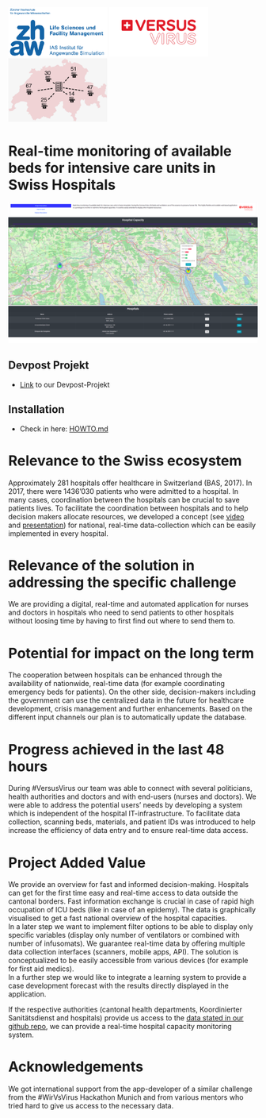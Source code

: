 <p float="left">
    <img src="public/zhaw_ias.png" width="200" />
    <img src="public/logo_versusvirus.png" width="200" />
    <img src="public/thumb.jpg" width="200" />
</p>


# Real-time monitoring of available beds for intensive care units in Swiss Hospitals

[![Demo](https://github.com/biomodelling/versusvirus2020hackathon/raw/master/public/app_demo.png)](https://vimeo.com/404311432)

## Devpost Projekt

* [Link](https://devpost.com/software/real-time-monitoring-of-available-beds-for-intensive-care) to our Devpost-Projekt

## Installation

* Check in here: [HOWTO.md](/HOWTO.md)

# Relevance to the Swiss ecosystem
Approximately 281 hospitals offer healthcare in Switzerland (BAS, 2017). In 2017, there were 1436’030 patients who were admitted to a hospital. In many cases, coordination between the hospitals can be crucial to save patients lives.
To facilitate the coordination between hospitals and to help decision makers allocate resources, we developed a concept (see [video](https://vimeo.com/404311432) and [presentation](/public/Presentation_ICU_management_Team_171.pdf)) for national, real-time data-collection which can be easily implemented in every hospital.

# Relevance of the solution in addressing the specific challenge
We are providing a digital, real-time and automated application for nurses and doctors in hospitals who need to send patients to other hospitals without loosing time by having to first find out where to send them to.

# Potential for impact on the long term
The cooperation between hospitals can be enhanced through the availability of nationwide, real-time data (for example coordinating emergency beds for patients). On the other side, decision-makers including the government can use the centralized data in the future for healthcare development, crisis management and further enhancements.
Based on the different input channels our plan is to automatically update the database.

# Progress achieved in the last 48 hours 
During \#VersusVirus our team was able to connect with several politicians, health authorities and doctors and with end-users (nurses and doctors). We were able to address the potential users’ needs by developing a system which is independent of the hospital IT-infrastructure. To facilitate data collection, scanning beds, materials, and patient IDs was introduced to help increase the efficiency of data entry and to ensure real-time data access.

# Project Added Value
We provide an overview for fast and informed decision-making. Hospitals can get for the first time easy and real-time access to data outside the cantonal borders. Fast information exchange is crucial in case of rapid high occupation of ICU beds (like in case of an epidemy). The data is graphically visualised to get a fast national overview of the hospital capacities.  
In a later step we want to implement filter options to be able to display only specific variables (display only  number of ventilators or combined with number of infusomats).
We guarantee real-time data by offering multiple data collection interfaces (scanners, mobile apps, API). The solution is conceptualized to be easily accessible from various devices (for example for first aid medics).  
In a further step we would like to integrate a learning system to provide a case development forecast with the results directly displayed in the application.

If the respective authorities (cantonal health departments, Koordinierter Sanitätsdienst and hospitals) provide us access to the [data stated in our github repo](/public/swiss_hospital_capacities.xlsx), we can provide a real-time hospital capacity monitoring system.

# Acknowledgements
We got international support from the app-developer of a similar challenge from the #WirVsVirus Hackathon Munich and from various mentors who tried hard to give us access to the necessary data.
